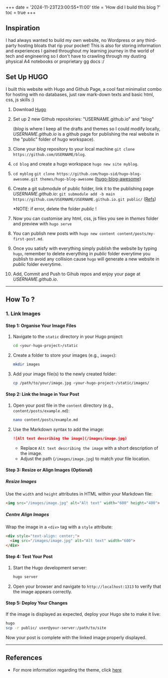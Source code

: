+++
date = '2024-11-23T23:00:55+11:00'
title = 'How did I build this blog ?'
toc = true
+++

## Inspiration
I had always wanted to build my own website, no Wordpress or any third-party hosting bloats that rip your pocket! This is also for storing information and experiences I gained throughout my learning journey in the world of tech and engineering so I don't have to crawling through my dusting physical A4 notebooks or proprietary gg docs :/

## Set Up HUGO
I built this website with Hugo and Github Page, a cool fast minimalist combo for hosting with no databases, just raw mark-down texts and basic html, css, js skills :)

1. Download [Hugo](https://gohugo.io/getting-started/quick-start/)

2. Set up 2 new Github repositories: "USERNAME.github.io" and "blog" 
   
   (*blog* is where I keep all the drafts and themes so I could modify locally, *USERNAME.github.io* is a github page for publishing the real website in the "public" folder of hugo workspace). 

3. Clone your *blog* repository to your local machine `git clone https://github.com/USERNAME/blog`.

4. `cd blog` and create a hugo workspace `hugo new site myblog`.

5. `cd myblog`
   `git clone https://github.com/hugo-sid/hugo-blog-awesome.git themes/hugo-blog-awesome` ([hugo-blog-awesome](https://themes.gohugo.io/themes/hugo-blog-awesome/))

6. Create a git submodule of public folder, link it to the publishing page *USERNAME.github.io*:
   `git submodule add -b main https://github.com/USERNAME/USERNAME.github.io.git public/` ([Refs](https://www.youtube.com/watch?v=LIFvgrRxdt4&list=WL&index=23))
   
   *NOTE: if error, delete the folder *public* !

7. Now you can customise any html, css, js files you see in *themes* folder and preview with `hugo serve`

8. You can publish new posts with `hugo new content content/posts/my-first-post.md`.

8. Once you satisfy with everything simply publish the website by typing `hugo`, remember to delete everything in *public* folder everytime you publish to avoid any collision cause `hugo` will generate a new website in *public* folder everytime.

9. Add, Commit and Push to Gihub repos and enjoy your page at *USERNAME.github.io*. 

---
## How To ?
### 1. Link Images 

#### Step 1: Organise Your Image Files
1. Navigate to the `static` directory in your Hugo project:
   ```bash
   cd <your-hugo-project>/static
   ```

2. Create a folder to store your images (e.g., `images`):
   ```bash
   mkdir images
   ```

3. Add your image file(s) to the newly created folder:
   ```bash
   cp /path/to/your/image.jpg <your-hugo-project>/static/images/
   ```

#### Step 2: Link the Image in Your Post
1. Open your post file in the `content` directory (e.g., `content/posts/example.md`):
   ```bash
   nano content/posts/example.md
   ```

2. Use the Markdown syntax to add the image:
   ```markdown
   ![Alt text describing the image](/images/image.jpg)
   ```
   - Replace `Alt text describing the image` with a short description of the image.
   - Adjust the path (`/images/image.jpg`) to match your file location.


#### Step 3: Resize or Align Images (Optional)
##### Resize Images
Use the `width` and `height` attributes in HTML within your Markdown file:
```markdown
<img src="/images/image.jpg" alt="Alt text" width="600" height="400">
```

##### Centre Align Images
Wrap the image in a `<div>` tag with a `style` attribute:
```markdown
<div style="text-align: center;">
  <img src="/images/image.jpg" alt="Alt text" width="600">
</div>
```

#### Step 4: Test Your Post
1. Start the Hugo development server:
   ```bash
   hugo server
   ```

2. Open your browser and navigate to `http://localhost:1313` to verify that the image appears correctly.


#### Step 5: Deploy Your Changes
If the image is displayed as expected, deploy your Hugo site to make it live:
```bash
hugo
scp -r public/ user@your-server:/path/to/site
```

Now your post is complete with the linked image properly displayed.

---
## References
- For more information regarding the theme, click [here](https://hba.sid.one/posts/)
